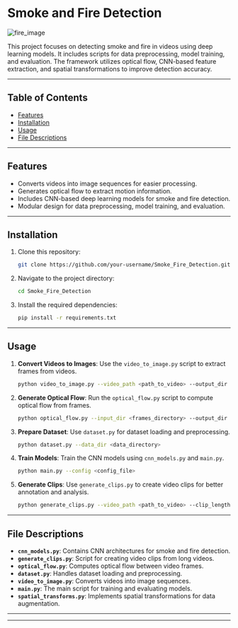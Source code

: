 # Smoke and Fire Detection
![fire_image](https://github.com/user-attachments/assets/40a45c7a-ca0f-4e34-8f2b-d16e760069b6)


This project focuses on detecting smoke and fire in videos using deep learning models. It includes scripts for data preprocessing, model training, and evaluation. The framework utilizes optical flow, CNN-based feature extraction, and spatial transformations to improve detection accuracy.

---

## **Table of Contents**
- [Features](#features)
- [Installation](#installation)
- [Usage](#usage)
- [File Descriptions](#file-descriptions)
---

## **Features**
- Converts videos into image sequences for easier processing.
- Generates optical flow to extract motion information.
- Includes CNN-based deep learning models for smoke and fire detection.
- Modular design for data preprocessing, model training, and evaluation.

---

## **Installation**
1. Clone this repository:
   ```bash
   git clone https://github.com/your-username/Smoke_Fire_Detection.git
   ```
2. Navigate to the project directory:
   ```bash
   cd Smoke_Fire_Detection
   ```
3. Install the required dependencies:
   ```bash
   pip install -r requirements.txt
   ```

---

## **Usage**
1. **Convert Videos to Images**:
   Use the `video_to_image.py` script to extract frames from videos.
   ```bash
   python video_to_image.py --video_path <path_to_video> --output_dir <output_directory>
   ```

2. **Generate Optical Flow**:
   Run the `optical_flow.py` script to compute optical flow from frames.
   ```bash
   python optical_flow.py --input_dir <frames_directory> --output_dir <optical_flow_directory>
   ```

3. **Prepare Dataset**:
   Use `dataset.py` for dataset loading and preprocessing.
   ```bash
   python dataset.py --data_dir <data_directory>
   ```

4. **Train Models**:
   Train the CNN models using `cnn_models.py` and `main.py`.
   ```bash
   python main.py --config <config_file>
   ```

5. **Generate Clips**:
   Use `generate_clips.py` to create video clips for better annotation and analysis.
   ```bash
   python generate_clips.py --video_path <path_to_video> --clip_length <length_in_seconds>
   ```

---

## **File Descriptions**
- **`cnn_models.py`**: Contains CNN architectures for smoke and fire detection.
- **`generate_clips.py`**: Script for creating video clips from long videos.
- **`optical_flow.py`**: Computes optical flow between video frames.
- **`dataset.py`**: Handles dataset loading and preprocessing.
- **`video_to_image.py`**: Converts videos into image sequences.
- **`main.py`**: The main script for training and evaluating models.
- **`spatial_transforms.py`**: Implements spatial transformations for data augmentation.

---

---
